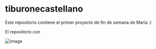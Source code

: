 # tiburonecastellano

Este repositorio contiene el primer proyecto de fin de semana de María :) 

El repositorio con


![image](https://user-images.githubusercontent.com/92324979/139707953-78723399-e7ae-4ea8-8d77-45a9cd0ba1a2.png)
